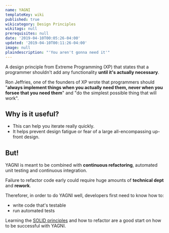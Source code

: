 ```yaml
---
name: YAGNI
templateKey: wiki
published: true
wikicategory: Design Principles
wikitags: null
prerequisites: null
date: '2019-04-10T00:05:26-04:00'
updated: '2019-04-10T00:11:26-04:00'
image: null
plaindescription: "'You aren't gonna need it'"
---
```


A design principle from Extreme Programming (XP) that states that a programmer shouldn't add any functionality **until it's actually necessary**.

Ron Jeffries, one of the founders of XP wrote that programmers should "**always implement things when you actually need them, never when you forsee that you need them**" and "do the simplest possible thing that will work". 

## <i class="far fa-smile"></i> Why is it useful?

- This can help you iterate really quickly.
- It helps prevent design fatigue or fear of a large all-encompassing up-front design.

## But!

YAGNI is meant to be combined with **continuous refactoring**, automated unit testing and continuous integration.

Failure to refactor code early could require huge amounts of **technical dept** and **rework**.

Thereforer, in order to do YAGNI well, developers first need to know how to:

- write code that's testable
- run automated tests

Learning the [SOLID principles](/articles/solid-principles/solid-typescript/) and how to refactor are a good start on how to be successful with YAGNI.

